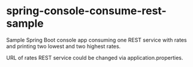 # spring-console-consume-rest-sample
Sample Spring Boot console app consuming one REST service with rates and printing two lowest and two highest rates.

URL of rates REST service could be changed via application.properties.